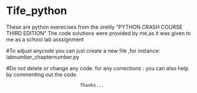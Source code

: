 # Tife_python
These are python exerecises from the oreilly "PYTHON CRASH COURSE THIRD EDITION"
The code solutions were provided by me,as it was given to me as a school lab asssignment

#To adjust anycode you can just create a new file ,for instance:
labnumber_chapternumber.py

#Do not delete or change any code.
for any corrections : you can also help by commenting out the code.

                                Thanks...




